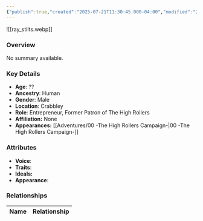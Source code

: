 ```yaml
---
{"publish":true,"created":"2025-07-21T11:30:45.000-04:00","modified":"2025-08-14T15:06:49.000-04:00","published":"2025-08-14T15:06:49.000-04:00","cssclasses":"","Age":"??","Ancestry":"Human","Gender":"Male","Location":["Crabbley"],"Role":["Entrepreneur, Former Patron of The High Rollers"],"Affiliation":["None"],"Appearances":["[[00 -The High Rollers Campaign-]]"]}
---
```



![[ray_stilts.webp]]

### Overview
No summary available.

### Key Details
- **Age**: ??
- **Ancestry**: Human
- **Gender**: Male
- **Location**: Crabbley
- **Role**: Entrepreneur, Former Patron of The High Rollers
- **Affiliation:** None
- **Appearances:** [[Adventures/00 -The High Rollers Campaign-\|00 -The High Rollers Campaign-]]

### Attributes
- **Voice**: 
- **Traits**: 
- **Ideals:** 
- **Appearance**:

### Relationships

| Name  | Relationship |
| ----- | ------------ |
